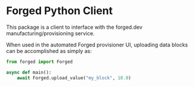 # Forged Python Client

This package is a client to interface with the forged.dev manufacturing/provisioning service.

When used in the automated Forged provisioner UI, uploading data blocks can be accomplished as
simply as:
```py
from forged import Forged

async def main():
    await Forged.upload_value("my_block", 10.0)
```
